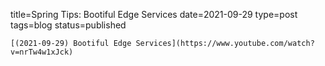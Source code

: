 
title=Spring Tips: Bootiful Edge Services
date=2021-09-29
type=post
tags=blog
status=published
~~~~~~
[(2021-09-29) Bootiful Edge Services](https://www.youtube.com/watch?v=nrTw4w1xJck) 
            